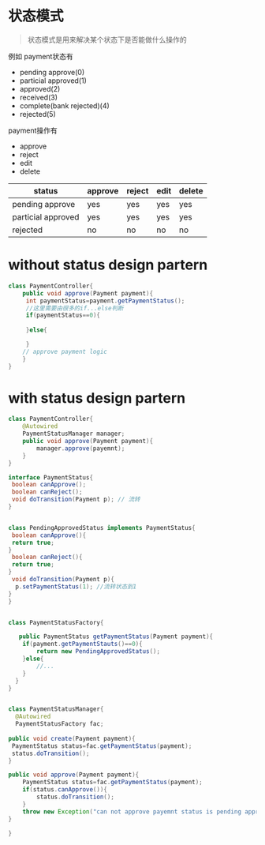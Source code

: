 # 状态模式

> 状态模式是用来解决某个状态下是否能做什么操作的

例如
payment状态有
- pending approve(0) 
- particial approved(1)
- approved(2)
- received(3)
- complete(bank rejected)(4)
- rejected(5)

payment操作有
- approve 
- reject
- edit
- delete

|status|approve|reject|edit|delete|
----|----|----|----|----
pending approve |yes |yes|yes|yes
particial approved|yes|yes|yes|yes
rejected|no|no|no|no|no
                            


# without status design partern
```java
class PaymentController{
    public void approve(Payment payment){
	 int paymentStatus=payment.getPaymentStatus();
	 //这里需要由很多的if...else判断
     if(paymentStatus==0){
		
	 }else{

	 }
	// approve payment logic
	}
}
```
# with status design partern

```java
class PaymentController{
    @Autowired
	PaymentStatusManager manager;
    public void approve(Payment payment){
		manager.approve(payemnt);
	}
}
```

```java
interface PaymentStatus{
 boolean canApprove();
 boolean canReject();
 void doTransition(Payment p); // 流转
}
```

```java

class PendingApprovedStatus implements PaymentStatus{
 boolean canApprove(){
 return true;
}
 boolean canReject(){
 return true;
}
 void doTransition(Payment p){
  p.setPaymentStatus(1); //流转状态到1
}
}
```
```java

class PaymentStatusFactory{

   public PaymentStatus getPaymentStatus(Payment payment){
    if(payment.getPaymentStauts()==0){
        return new PendingApprovedStatus();
    }else{
        //...
    }
  }
}

```

```java

class PaymentStatusManager{
  @Autowired
  PaymentStatusFactory fac;
  
public void create(Payment payment){
 PaymentStatus status=fac.getPaymentStatus(payment);
 status.doTransition();
}

public void approve(Payment payment){
	PaymentStatus status=fac.getPaymentStatus(payment);
	if(status.canApprove()){
        status.doTransition();
	}
    throw new Exception("can not approve payemnt status is pending approved")
}

}



```
